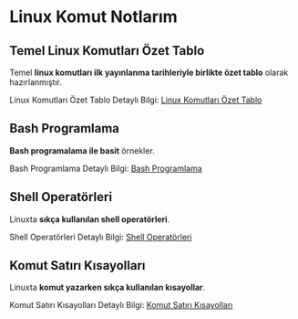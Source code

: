 # Linux Komut Notlarım

## Temel Linux Komutları Özet Tablo
Temel **linux komutları ilk yayınlanma tarihleriyle birlikte özet tablo** olarak hazırlanmıştır.
 
Linux Komutları Özet Tablo Detaylı Bilgi: [Linux Komutları Özet Tablo](https://github.com/kaankaltakkiran/Linux_notlarim/blob/main/notlar%C4%B1m/komut_notlar%C4%B1m/%C3%B6zet_komutlar.md)

## Bash Programlama
**Bash programalama ile basit** örnekler.
 
Bash Programlama Detaylı Bilgi: [Bash Programlama](https://github.com/kaankaltakkiran/Linux_notlarim/blob/main/notlar%C4%B1m/komut_notlar%C4%B1m/bash_programing.md)

## Shell Operatörleri
Linuxta **sıkça  kullanılan shell operatörleri**.

Shell Operatörleri Detaylı Bilgi: [Shell Operatörleri](https://github.com/kaankaltakkiran/Linux_notlarim/blob/main/notlar%C4%B1m/komut_notlar%C4%B1m/shell_operat%C3%B6rleri.md)

##  Komut Satırı Kısayolları
Linuxta **komut yazarken sıkça kullanılan kısayollar**.

Komut Satırı Kısayolları Detaylı Bilgi: [Komut Satırı Kısayolları](https://github.com/kaankaltakkiran/Linux_notlarim/blob/main/notlar%C4%B1m/komut_notlar%C4%B1m/shell_operat%C3%B6rleri.md)

